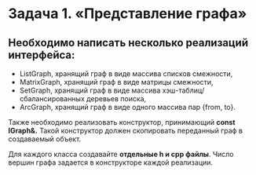 # Задача 1. «Представление графа»

## Необходимо написать несколько реализаций интерфейса:
* ListGraph, хранящий граф в виде массива списков смежности,
* MatrixGraph, хранящий граф в виде матрицы смежности,
* SetGraph, хранящий граф в виде массива хэш-таблиц/сбалансированных деревьев поиска,
* ArcGraph, хранящий граф в виде одного массива пар {from, to}.

Также необходимо реализовать конструктор, принимающий **const IGraph&.**
Такой конструктор должен скопировать переданный граф в создаваемый объект.

Для каждого класса создавайте **отдельные h и cpp файлы**.
Число вершин графа задается в конструкторе каждой реализации.